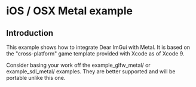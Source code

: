 # iOS / OSX Metal example

## Introduction

This example shows how to integrate Dear ImGui with Metal. It is based on the "cross-platform" game template provided
with Xcode as of Xcode 9.

Consider basing your work off the example_glfw_metal/ or example_sdl_metal/ examples. They are better supported and will
be portable unlike this one.



